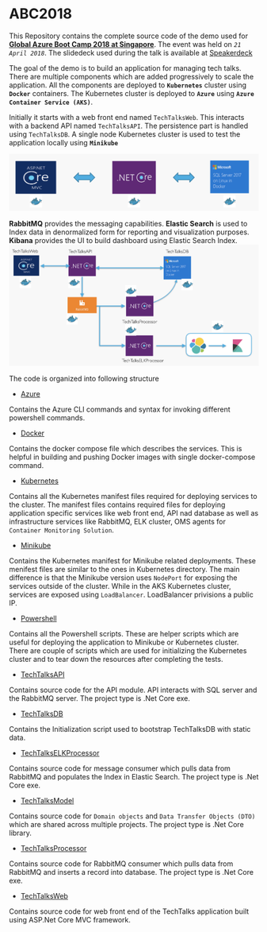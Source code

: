 # ABC2018
This Repository contains the complete source code of the demo used for **[Global Azure Boot Camp 2018 at Singapore](http://singapore.azurebootcamp.net)**. The event was held on *`21 April 2018`*. The slidedeck used during the talk is available at [Speakerdeck](https://speakerdeck.com/nileshgule/modernize-application-development-with-highly-scalable-architecture-using-docker-and-azure)

The goal of the demo is to build an application for managing tech talks. There are multiple components which are added progressively to scale the application. All the components are deployed to **`Kubernetes`** cluster using **`Docker`** containers. The Kubernetes cluster is deployed to **`Azure`** using **`Azure Container Service (AKS)`**.

Initially it starts with a web front end named `TechTalksWeb`. This interacts with a backend API named `TechTalksAPI`. The persistence part is handled using `TechTalksDB`. A single node Kubernetes cluster is used to test the application locally using **`Minikube`**

![v1 application overview](/Images/V1-application-overview.png)

**RabbitMQ** provides the messaging capabilities. **Elastic Search** is used to Index data in denormalized form for reporting and visualization purposes. **Kibana** provides the UI to build dashboard using Elastic Search Index.
![Final application overview](/Images/Final-Application-Overview.png)

The code is organized into following structure

- [Azure](/Azure)

Contains the Azure CLI commands and syntax for invoking different powershell commands.

- [Docker](/Docker)

Contains the docker compose file which describes the services. This is helpful in building and pushing Docker images with single docker-compose command.

- [Kubernetes](/Kubernetes)

Contains all the Kubernetes manifest files required for deploying services to the cluster. The manifest files contains required files for deploying application specific services like web front end, API nad database as well as infrastructure services like RabbitMQ, ELK cluster, OMS agents for `Container Monitoring Solution`.

- [Minikube](/Minikube)

Contains the Kubernetes manifest for Minikube related deployments. These menifest files are similar to the ones in Kubernetes directory. The main difference is that the Minikube version uses `NodePort` for exposing the services outside of the cluster. While in the AKS Kubernetes cluster, services are exposed using `LoadBalancer`. LoadBalancer privisions a public IP.

- [Powershell](/Powershell)

Contains all the Powershell scripts. These are helper scripts which are useful for deploying the application to Minikube or Kubernetes cluster. There are couple of scripts which are used for initializing the Kubernetes cluster and to tear down the resources after completing the tests.

- [TechTalksAPI](/TechTalksAPI)

Contains source code for the API module. API interacts with SQL server and the RabbitMQ server. The project type is .Net Core exe.

- [TechTalksDB](/TechTalksDB)

Contains the Initialization script used to bootstrap TechTalksDB with static data.

- [TechTalksELKProcessor](/TechTalksELKProcessor)

Contains source code for message consumer which pulls data from RabbitMQ and populates the Index in Elastic Search. The project type is .Net Core exe.

- [TechTalksModel](/TechTalksModel)

Contains source code for `Domain objects` and `Data Transfer Objects (DTO)` which are shared across multiple projects. The project type is .Net Core library.

- [TechTalksProcessor](/TechTalksProcessor)

Contains source code for RabbitMQ consumer which pulls data from RabbitMQ and inserts a record into database. The project type is .Net Core exe.

- [TechTalksWeb](/TechTalksWeb)

Contains source code for web front end of the TechTalks application built using ASP.Net Core MVC framework.